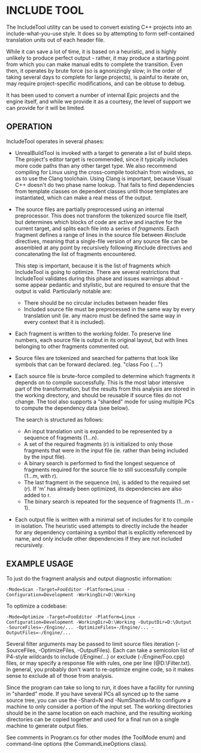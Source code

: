 INCLUDE TOOL
============

The IncludeTool utility can be used to convert existing C++ projects into an include-what-you-use style. It does so by attempting to form self-contained
translation units out of each header file.

While it can save a lot of time, it is based on a heuristic, and is highly unlikely to produce perfect output - rather, it may produce a 
starting point from which you can make manual edits to complete the transition. Even then, it operates by brute force (so is agnonizingly slow; in the 
order of taking several days to complete for large projects), is painful to iterate on, may require project-specific modifications, 
and can be obtuse to debug.

It has been used to convert a number of internal Epic projects and the engine itself, and while we provide it as a courtesy, the level of 
support we can provide for it will be limited. 

OPERATION
---------

IncludeTool operates in several phases:

* UnrealBuildTool is invoked with a target to generate a list of build steps. The project's editor target is recommended, since it typically includes more 
  code paths than any other target type. We also recommend compiling for Linux using the cross-compile toolchain from windows, so as to use the Clang toolchain.
  Using Clang is important, because Visual C++ doesn't do two phase name lookup. That fails to find dependencies from template classes on dependent classes 
  until those templates are instantiated, which can make a real mess of the output.  

* The source files are partially preprocessed using an internal preprocessor. This does not transform the tokenized source file itself, but determines which blocks of 
  code are active and inactive for the current target, and splits each file into a series of *fragments*. Each fragment defines a range of lines in the source file 
  between #include directives, meaning that a single-file version of any source file can be assembled at any point by recursively following #include directives and 
  concatenating the list of fragments encountered.
  
  This step is important, because it is the list of fragments which IncludeTool is going to optimize. There are several restrictions that IncludeTool validates during 
  this phase and issues warnings about - some appear pedantic and stylistic, but are required to ensure that the output is valid. Particularly notable are:
  
  * There should be no circular includes between header files
  * Included source file must be preprocessed in the same way by every translation unit (ie. any macro must be defined the same way in every context 
    that it is included).

* Each fragment is written to the working folder. To preserve line numbers, each source file is output in its original layout, but with lines belonging to other 
  fragments commented out.

* Source files are tokenized and searched for patterns that look like symbols that can be forward declared. (eg. "class Foo { ...")

* Each source file is brute-force compiled to determine which fragments it depends on to compile successfully. This is the most labor intensive part of the transformation,
  but the results from this analysis are stored in the working directory, and should be reusable if source files do not change. The tool also supports a "sharded" mode
  for using multiple PCs to compute the dependency data (see below).
  
  The search is structured as follows:

  * An input translation unit is expanded to be represented by a sequence of fragments (1...n).
  * A set of the required fragments (r) is initialized to only those fragments that were in the input file (ie. rather than being included by the input file).
  * A binary search is performed to find the longest sequence of fragments required for the source file to still successfully compile (1...m, with r). 
  * The last fragment in the sequence (m), is added to the required set (r). If 'm' has already been optimized, its dependencies are also added to r.
  * The binary search is repeated for the sequence of fragments (1...m - 1).
	  
* Each output file is written with a minimal set of includes for it to compile in isolation. The heuristic used attempts to directly include the header for any 
  dependency containing a symbol that is explicitly referenced by name, and only include other dependencies if they are not included recursively.

EXAMPLE USAGE
-------------

To just do the fragment analysis and output diagnostic information:

    -Mode=Scan -Target=FooEditor -Platform=Linux -Configuration=Development -WorkingDir=D:\Working

To optimize a codebase:

    -Mode=Optimize -Target=FooEditor -Platform=Linux -Configuration=Development -WorkingDir=D:\Working -OutputDir=D:\Output -SourceFiles=-/Engine/... -OptimizeFiles=-/Engine/... -OutputFiles=-/Engine/...

Several filter arguments may be passed to limit source files iteration (-SourceFiles, -OptimizeFiles, -OutputFiles). Each can take a semicolon list of P4-style 
wildcards to include (/Engine/...) or exclude (-/Engine/Foo.cpp) files, or may specify a response file with rules, one per line (@D:\Filter.txt). In general,
you probably don't want to re-optimize engine code, so it makes sense to exclude all of those from analysis.

Since the program can take so long to run, it does have a facility for running in "sharded" mode. If you have several PCs all synced up to the same source tree,
you can use the -Shard=N and -NumShards=M to configure a machine to only consider a portion of the input set. The working directories should be in the same location
on each machine, and the resulting working directories can be copied together and used for a final run on a single machine to generate output files.

See comments in Program.cs for other modes (the ToolMode enum) and command-line options (the CommandLineOptions class).

